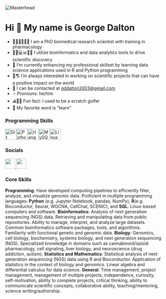 ![Masterhead](https://github.com/gddalton2003/demo_rep/blob/main/1594x396_2.png?raw=true)

Hi 👋 My name is George Dalton
==============================

- 🔬💊💉🥼🧪🧫 I am a PhD biomedical research scientist with training in pharmacology
- 👀🧬💻📊💡🔎 I utilize bioinformatics and data analytics tools to drive scientific discovery
- 🌱 I’m currently enhancing my professional skillset by learning data science applications used in R and Python programming
- 💞️🌎 I’m always interested in working on scientific projects that can have a positive impact on the world
- 📩 I can be contacted at gddalton2003@gmail.com
- ♂️ Pronouns: he/him
- ⛳️🏌🏼 Fun fact: I used to be a scratch golfer
- 🧠 My favorite word is "learn"
  
### Programming Skills


<p align="left">
<a href="https://git-scm.com/" target="_blank" rel="noreferrer"><img src="https://raw.githubusercontent.com/danielcranney/readme-generator/main/public/icons/skills/git-colored.svg" width="36" height="36" alt="Git" /></a><a href="https://www.python.org/" target="_blank" rel="noreferrer"><img src="https://raw.githubusercontent.com/danielcranney/readme-generator/main/public/icons/skills/python-colored.svg" width="36" height="36" alt="Python" /></a><a href="https://www.r-project.org/" target="_blank" rel="noreferrer"><img src="https://raw.githubusercontent.com/danielcranney/readme-generator/main/public/icons/skills/rlang-colored.svg" width="36" height="36" alt="rlang" /></a><a href="https://www.mysql.com/" target="_blank" rel="noreferrer"><img src="https://raw.githubusercontent.com/danielcranney/readme-generator/main/public/icons/skills/mysql-colored.svg" width="36" height="36" alt="MySQL" /></a><a href="https://www.linux.org" target="_blank" rel="noreferrer"><img src="https://raw.githubusercontent.com/danielcranney/readme-generator/main/public/icons/skills/linux-colored.svg" width="36" height="36" alt="Linux" /></a>
</p>
<!---
gddalton2003/gddalton2003 is a ✨ special ✨ repository because its `README.md` (this file) appears on your GitHub profile.
You can click the Preview link to take a look at your changes.
--->

### Socials

<p align="left"> <a href="https://www.github.com/gddalton2003" target="_blank" rel="noreferrer"> <picture> <source media="(prefers-color-scheme: dark)" srcset="https://raw.githubusercontent.com/danielcranney/readme-generator/main/public/icons/socials/github-dark.svg" /> <source media="(prefers-color-scheme: light)" srcset="https://raw.githubusercontent.com/danielcranney/readme-generator/main/public/icons/socials/github.svg" /> <img src="https://raw.githubusercontent.com/danielcranney/readme-generator/main/public/icons/socials/github.svg" width="32" height="32" /> </picture> </a> <a href="https://www.linkedin.com/in/georgedaltonphd" target="_blank" rel="noreferrer"> <picture> <source media="(prefers-color-scheme: dark)" srcset="https://raw.githubusercontent.com/danielcranney/readme-generator/main/public/icons/socials/linkedin-dark.svg" /> <source media="(prefers-color-scheme: light)" srcset="https://raw.githubusercontent.com/danielcranney/readme-generator/main/public/icons/socials/linkedin.svg" /> <img src="https://raw.githubusercontent.com/danielcranney/readme-generator/main/public/icons/socials/linkedin.svg" width="32" height="32" /> </picture> </a></p>

### Core Skills

__Programming__: Have developed computing pipelines to efficiently filter, analyze, and visualize genomic data. Proficient in multiple programming languages: __Python__ (e.g. Jupyter Notebook, pandas, NumPy), __R__(e.g. Bioconductor, Seurat, WGCNA, CellChat,
                 SCENIC), and __SQL__. Linux-based computers and software.
__Bioinformatics__: Analysis of next generation sequencing (NGS) data. Retrieving and manipulating data from public repositories. Ability to manage, interpret, and analyze large datasets. Common bioinformatics software packages, tools, and algorithms.
                    Familiarity with functional genetic and genomic data.
__Biology__: Genomics, cell biology, biochemistry, systems biology, and next generation sequencing (NGS). Specialized knowledge in domains such as cannabinoid/opioid pharmacology, cell signaling, liver biology, and neuroscience (drug addiction, autism).
__Statistics and Mathematics__: Statistical analysis of next generation sequencing (NGS) data using R and Bioconductor. Application of statistics in the context of biology and genomics. Linear algebra and differential calculus for data science.
__General__: Time management, project management, management of multiple projects, independence, curiosity, self-motivation, ability to complete projects, critical thinking, ability to communicate scientific concepts, collaborative ability, teaching/mentoring,
             science writing/authorship.

